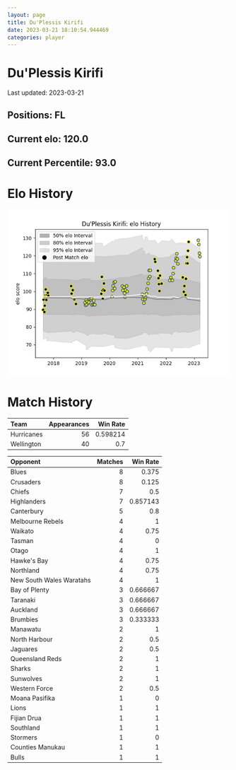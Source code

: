 ```yaml
---  
layout: page  
title: Du'Plessis Kirifi  
date: 2023-03-21 18:10:54.944469  
categories: player  
---
```

# Du'Plessis Kirifi


Last updated: 2023-03-21
## Positions: FL

## Current elo: 120.0

## Current Percentile: 93.0

# Elo History


![elo history](history_Du'PlessisKirifi.png)
# Match History


| Team       |   Appearances |   Win Rate |
|:-----------|--------------:|-----------:|
| Hurricanes |            56 |   0.598214 |
| Wellington |            40 |   0.7      |

| Opponent                 |   Matches |   Win Rate |
|:-------------------------|----------:|-----------:|
| Blues                    |         8 |   0.375    |
| Crusaders                |         8 |   0.125    |
| Chiefs                   |         7 |   0.5      |
| Highlanders              |         7 |   0.857143 |
| Canterbury               |         5 |   0.8      |
| Melbourne Rebels         |         4 |   1        |
| Waikato                  |         4 |   0.75     |
| Tasman                   |         4 |   0        |
| Otago                    |         4 |   1        |
| Hawke's Bay              |         4 |   0.75     |
| Northland                |         4 |   0.75     |
| New South Wales Waratahs |         4 |   1        |
| Bay of Plenty            |         3 |   0.666667 |
| Taranaki                 |         3 |   0.666667 |
| Auckland                 |         3 |   0.666667 |
| Brumbies                 |         3 |   0.333333 |
| Manawatu                 |         2 |   1        |
| North Harbour            |         2 |   0.5      |
| Jaguares                 |         2 |   0.5      |
| Queensland Reds          |         2 |   1        |
| Sharks                   |         2 |   1        |
| Sunwolves                |         2 |   1        |
| Western Force            |         2 |   0.5      |
| Moana Pasifika           |         1 |   0        |
| Lions                    |         1 |   1        |
| Fijian Drua              |         1 |   1        |
| Southland                |         1 |   1        |
| Stormers                 |         1 |   0        |
| Counties Manukau         |         1 |   1        |
| Bulls                    |         1 |   1        |
